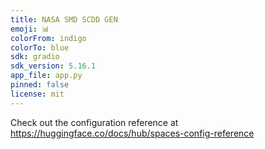 ```yaml
---
title: NASA SMD SCDD GEN
emoji: 📊
colorFrom: indigo
colorTo: blue
sdk: gradio
sdk_version: 5.16.1
app_file: app.py
pinned: false
license: mit
---
```


Check out the configuration reference at https://huggingface.co/docs/hub/spaces-config-reference